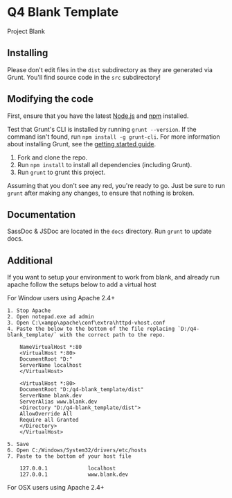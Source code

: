 # Q4 Blank Template

Project Blank

## Installing
Please don't edit files in the `dist` subdirectory as they are generated via Grunt. You'll find source code in the `src` subdirectory!

## Modifying the code
First, ensure that you have the latest [Node.js](http://nodejs.org/) and [npm](http://npmjs.org/) installed.

Test that Grunt's CLI is installed by running `grunt --version`.  If the command isn't found, run `npm install -g grunt-cli`.  For more information about installing Grunt, see the [getting started guide](http://gruntjs.com/getting-started).

1. Fork and clone the repo.
2. Run `npm install` to install all dependencies (including Grunt).
3. Run `grunt` to grunt this project.

Assuming that you don't see any red, you're ready to go. Just be sure to run `grunt` after making any changes, to ensure that nothing is broken.

## Documentation
SassDoc & JSDoc are located in the `docs` directory. Run `grunt` to update docs.

## Additional

If you want to setup your environment to work from blank, and already run apache follow the setups below to add a virtual host

For Window users using Apache 2.4+

	1. Stop Apache
	2. Open notepad.exe ad admin
	3. Open C:\xampp\apache\conf\extra\httpd-vhost.conf
	4. Paste the below to the bottom of the file replacing `D:/q4-blank_template/` with the correct path to the repo.

		NameVirtualHost *:80
		<VirtualHost *:80>
		DocumentRoot "D:"
		ServerName localhost
		</VirtualHost>

		<VirtualHost *:80>
		DocumentRoot "D:/q4-blank_template/dist"
		ServerName blank.dev
		ServerAlias www.blank.dev
		<Directory "D:/q4-blank_template/dist">
		AllowOverride All
		Require all Granted
		</Directory>
		</VirtualHost>

	5. Save
	6. Open C:/Windows/System32/drivers/etc/hosts
	7. Paste to the bottom of your host file

		127.0.0.1             localhost
		127.0.0.1             www.blank.dev

For OSX users using Apache 2.4+